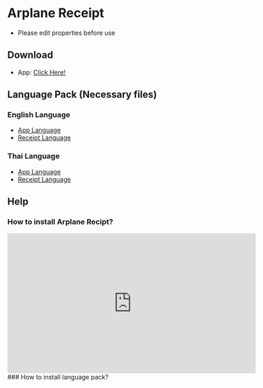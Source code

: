 # Arplane Receipt 
- Please edit properties before use
## Download 
- App: [Click Here!](https://chayapholsmile.github.io/arplane-recipt-app/thanksfordownload-app.html)
## Language Pack (Necessary files)
### English Language
- [App Language](https://chayapholsmile.github.io/arplane-recipt-app/thanksfordownload-en-us.html)
- [Receipt Language](https://chayapholsmile.github.io/arplane-recipt-app/thanksfordownload-b-en-us.html)
### Thai Language
- [App Language](https://chayapholsmile.github.io/arplane-recipt-app/thanksfordownload-th-th.html)
- [Receipt Language](https://chayapholsmile.github.io/arplane-recipt-app/thanksfordownload-b-th-th.html)
## Help
### How to install Arplane Recipt?
<iframe width="560" height="315" src="https://www.youtube-nocookie.com/embed/iNoIkoLDoak?si=vC4RNQ_OvKaeEFIf&amp;controls=0" title="YouTube video player" frameborder="0" allow="accelerometer; autoplay; clipboard-write; encrypted-media; gyroscope; picture-in-picture; web-share" referrerpolicy="strict-origin-when-cross-origin" allowfullscreen></iframe>
### How to install language pack?
